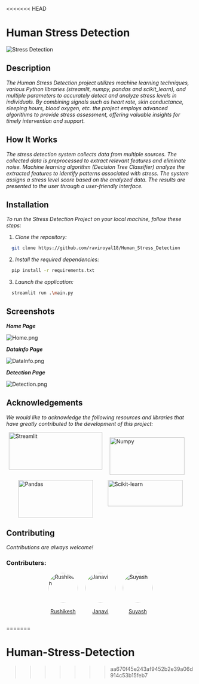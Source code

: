 <<<<<<< HEAD
# Human Stress Detection

![Stress Detection](https://i.postimg.cc/d1c9JsGD/1689241914189.jpg)

## Description
*The Human Stress Detection project utilizes machine learning techniques, various Python libraries (streamlit, numpy, pandas and scikit_learn), and multiple parameters to accurately detect and analyze stress levels in individuals. By combining signals such as heart rate, skin conductance, sleeping hours, blood oxygen, etc. the project employs advanced algorithms to provide stress assessment, offering valuable insights for timely intervention and support.*

## How It Works
*The stress detection system collects data from multiple sources. The collected data is preprocessed to extract relevant features and eliminate noise.
Machine learning algorithm (Decision Tree Classifier) analyze the extracted features to identify patterns associated with stress.
The system assigns a stress level score based on the analyzed data.
The results are presented to the user through a user-friendly interface.*

## Installation
*To run the Stress Detection Project on your local machine, follow these steps:*

1. *Clone the repository:*
```bash
  git clone https://github.com/raviroyal18/Human_Stress_Detection

```
2. *Install the required dependencies:*
```bash
  pip install -r requirements.txt
```
3. *Launch the application:*
```bash
  streamlit run .\main.py
```

## Screenshots
***Home Page***

![Home.png](https://i.postimg.cc/sX2pMcrb/Home.png)

***Datainfo Page***

![DataInfo.png](https://i.postimg.cc/nhjcTSKn/DataInfo.png)

***Detection Page***

![Detection.png](https://i.postimg.cc/rFRvPBHZ/Detection.png)

## Acknowledgements
*We would like to acknowledge the following resources and libraries that have greatly contributed to the development of this project:*

<div style="display: flex; justify-content: center;">
<!-- STREAMLIT -->
<a href="https://streamlit.io/"
style="margin-right: 20px;">
  <img src="https://streamlit.io/images/brand/streamlit-logo-secondary-colormark-lighttext.png" alt="Streamlit" height="100" width="250">
</a>

<!-- NUMPY -->
<a href="https://numpy.org/"
style="margin-right: 20px;">
  <img src="https://upload.wikimedia.org/wikipedia/commons/thumb/3/31/NumPy_logo_2020.svg/768px-NumPy_logo_2020.svg.png?20200723114325" alt="Numpy" height="100" width="200">
</a>
</div>
<div style="display: flex; justify-content: center;">
<!-- PANDAS -->
<a href="https://pandas.pydata.org/"
style="margin-right: 40px;">
  <img src="https://upload.wikimedia.org/wikipedia/commons/thumb/e/ed/Pandas_logo.svg/768px-Pandas_logo.svg.png?20200209204934" alt="Pandas" height="100" width="200">
</a>

<!-- SCIKIT-LEARN -->
<a href="https://scikit-learn.org/stable/">
  <img src="https://upload.wikimedia.org/wikipedia/commons/thumb/0/05/Scikit_learn_logo_small.svg/390px-Scikit_learn_logo_small.svg.png?20180808062052" alt="Scikit-learn" height="70" width="200">
</a>
</div>

## Contributing
*Contributions are always welcome!*

### Contributers:

<div style="display: flex; justify-content: center;">
  <a href="https://github.com/Rushiwaghule" style="margin-right: 20px;">
  <img src="https://avatars.githubusercontent.com/Rushiwaghule" alt="Rushikesh" style="border-radius:50%; width:80px; height:80px;">
  <p style="text-align: center;">Rushikesh</p>
  </a>

  <a href="https://github.com/janavibangare" style="margin-right: 20px;">
  <img src="https://avatars.githubusercontent.com/janavibangare" alt="Janavi" style="border-radius:50%; width:80px; height:80px;">
  <p style="text-align: center;">Janavi</p>
  </a>

  <a href="https://github.com/suyash1110">
  <img src="https://avatars.githubusercontent.com/suyash1110" alt="Suyash" style="border-radius:50%; width:80px; height:80px;">
  <p style="text-align: center;">Suyash</p>
  </a>
</div>

<!-- END OF MARKDOWN -->
=======
# Human-Stress-Detection
>>>>>>> aa670f45e243af9452b2e39a06d914c53b15feb7
